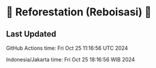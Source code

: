 
# 🌳 Reforestation (Reboisasi) 🌲

## Last Updated

GitHub Actions time: Fri Oct 25 11:16:56 UTC 2024

Indonesia/Jakarta time: Fri Oct 25 18:16:56 WIB 2024
